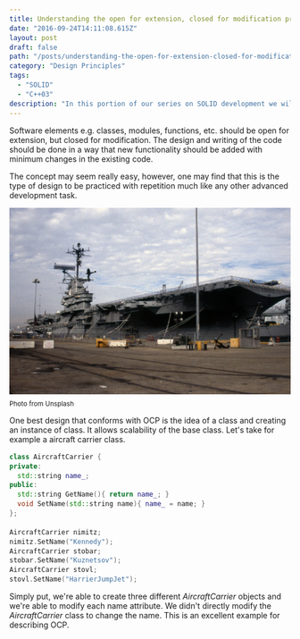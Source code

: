 ```yaml
---
title: Understanding the open for extension, closed for modification principle
date: "2016-09-24T14:11:08.615Z"
layout: post
draft: false
path: "/posts/understanding-the-open-for-extension-closed-for-modification-principle/"
category: "Design Principles"
tags:
  - "SOLID"
  - "C++03"
description: "In this portion of our series on SOLID development we will learn how to work with the open closed principle that helps to promote code scalability."
---
```

Software elements e.g. classes, modules, functions, etc. should be open for extension, but closed for modification. The design and writing of the code should be done in a way that new functionality should be added with minimum changes in the existing code.

The concept may seem really easy, however, one may find that this is the type of design to be practiced with repetition much like any other advanced development task.

![OCP.](./1.jpg)<sub>Photo from Unsplash</sub>

One best design that conforms with OCP is the idea of a class and creating an instance of class. It allows scalability of the base class. Let's take for example a aircraft carrier class.

```cpp
class AircraftCarrier {
private:
  std::string name_;
public:
  std::string GetName(){ return name_; }
  void SetName(std::string name){ name_ = name; }
};

AircraftCarrier nimitz;
nimitz.SetName("Kennedy");
AircraftCarrier stobar;
stobar.SetName("Kuznetsov");
AircraftCarrier stovl;
stovl.SetName("HarrierJumpJet");
```

Simply put, we're able to create three different _AircraftCarrier_ objects and we're able to modify each name attribute. We didn't directly modify the _AircraftCarrier_ class to change the name. This is an excellent example for describing OCP.